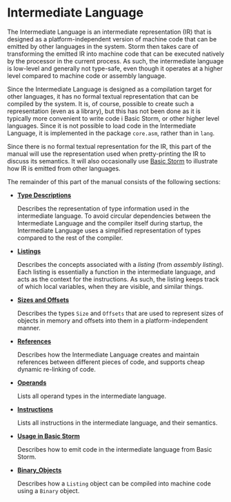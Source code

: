 Intermediate Language
=====================

The Intermediate Language is an intermediate representation (IR) that is designed as a
platform-independent version of machine code that can be emitted by other languages in the system.
Storm then takes care of transforming the emitted IR into machine code that can be executed natively
by the processor in the current process. As such, the intermediate language is low-level and
generally not type-safe, even though it operates at a higher level compared to machine code or
assembly language.

Since the Intermediate Language is designed as a compilation target for other languages, it has no
formal textual representation that can be compiled by the system. It is, of course, possible to
create such a representation (even as a library), but this has not been done as it is typically more
convenient to write code i Basic Storm, or other higher level languages. Since it is not possible to
load code in the Intermediate Language, it is implemented in the package `core.asm`, rather than in
`lang`.

Since there is no formal textual representation for the IR, this part of the manual will use the
representation used when pretty-printing the IR to discuss its semantics. It will also occasionally
use [Basic Storm](md:../Basic_Storm) to illustrate how IR is emitted from other languages.


The remainder of this part of the manual consists of the following sections:

- **[Type Descriptions](md:Type_Descriptions)**

  Describes the representation of type information used in the intermediate language. To avoid
  circular dependencies between the Intermediate Language and the compiler itself during startup,
  the Intermediate Language uses a simplified representation of types compared to the rest of the
  compiler.

- **[Listings](md:Listings)**

  Describes the concepts associated with a *listing* (from *assembly listing*). Each listing is
  essentially a function in the intermediate language, and acts as the context for the instructions.
  As such, the listing keeps track of which local variables, when they are visible, and similar
  things.

- **[Sizes and Offsets](md:Sizes_and_Offsets)**

  Describes the types `Size` and `Offsets` that are used to represent sizes of objects in memory and
  offsets into them in a platform-independent manner.

- **[References](md:References)**

  Describes how the Intermediate Language creates and maintain references between different pieces
  of code, and supports cheap dynamic re-linking of code.

- **[Operands](md:Operands)**

  Lists all operand types in the intermediate language.

- **[Instructions](md:Instructions)**

  Lists all instructions in the intermediate language, and their semantics.

- **[Usage in Basic Storm](md:Usage_in_Basic_Storm)**

  Describes how to emit code in the intermediate language from Basic Storm.

- **[Binary_Objects](md:Binary_Objects)**

  Describes how a `Listing` object can be compiled into machine code using a `Binary` object.

